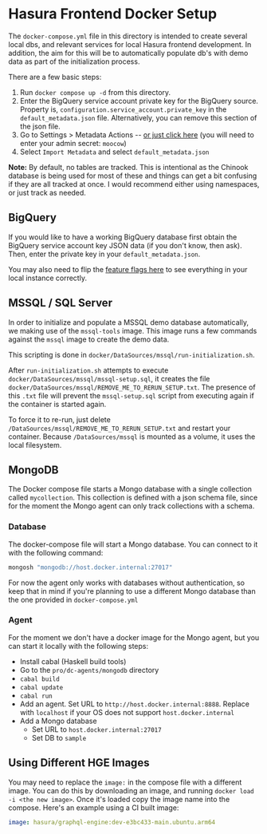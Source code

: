 # Hasura Frontend Docker Setup

The `docker-compose.yml` file in this directory is intended to create several local dbs, and relevant services for local Hasura frontend development. In addition, the aim for this will be to automatically populate db's with demo data as part of the initialization process.

There are a few basic steps:

1. Run `docker compose up -d` from this directory.
2. Enter the BigQuery service account private key for the BigQuery source. Property is, `configuration.service_account.private_key` in the `default_metadata.json` file. Alternatively, you can remove this section of the json file.
3. Go to Settings > Metadata Actions -- [or just click here](http://localhost:8080/console/settings/metadata-actions) (you will need to enter your admin secret: `moocow`)
4. Select `Import Metadata` and select `default_metadata.json`

**Note:** By default, no tables are tracked. This is intentional as the Chinook database is being used for most of these and things can get a bit confusing if they are all tracked at once. I would recommend either using namespaces, or just track as needed.

## BigQuery

If you would like to have a working BigQuery database first obtain the BigQuery service account key JSON data (if you don't know, then ask). Then, enter the private key in your `default_metadata.json`.

You may also need to flip the [feature flags here](http://localhost:4200/settings/feature-flags) to see everything in your local instance correctly.

## MSSQL / SQL Server

In order to initialize and populate a MSSQL demo database automatically, we making use of the `mssql-tools` image. This image runs a few commands against the `mssql` image to create the demo data.

This scripting is done in `docker/DataSources/mssql/run-initialization.sh`.

After `run-initialization.sh` attempts to execute `docker/DataSources/mssql/mssql-setup.sql`, it creates the file `docker/DataSources/mssql/REMOVE_ME_TO_RERUN_SETUP.txt`. The presence of this `.txt` file will prevent the `mssql-setup.sql` script from executing again if the container is started again.

To force it to re-run, just delete `/DataSources/mssql/REMOVE_ME_TO_RERUN_SETUP.txt` and restart your container. Because `/DataSources/mssql` is mounted as a volume, it uses the local filesystem.

## MongoDB

The Docker compose file starts a Mongo database with a single collection called `mycollection`. This collection is defined with a json schema file, since for the moment the Mongo agent can only track collections with a schema.

### Database

The docker-compose file will start a Mongo database. You can connect to it with the following command:

```bash
mongosh "mongodb://host.docker.internal:27017"
```

For now the agent only works with databases without authentication, so keep that in mind if you're planning to use a different Mongo database than the one provided in `docker-compose.yml`

### Agent

For the moment we don't have a docker image for the Mongo agent, but you can start it locally with the following steps:

- Install cabal (Haskell build tools)
- Go to the `pro/dc-agents/mongodb` directory
- `cabal build`
- `cabal update`
- `cabal run`
- Add an agent. Set URL to `http://host.docker.internal:8888`. Replace with `localhost` if your OS does not support `host.docker.internal`
- Add a Mongo database
  - Set URL to `host.docker.internal:27017`
  - Set DB to `sample`

## Using Different HGE Images

You may need to replace the `image:` in the compose file with a different image. You can do this by downloading an image, and running `docker load -i <the new image>`. Once it's loaded copy the image name into the compose. Here's an example using a CI built image:

```yaml
image: hasura/graphql-engine:dev-e3bc433-main.ubuntu.arm64
```
